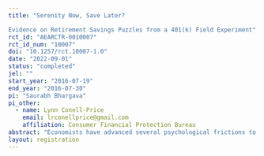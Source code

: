 ```yaml
---
title: "Serenity Now, Save Later?
Evidence on Retirement Savings Puzzles from a 401(k) Field Experiment"
rct_id: "AEARCTR-0010007"
rct_id_num: "10007"
doi: "10.1257/rct.10007-1.0"
date: "2022-09-01"
status: "completed"
jel: ""
start_year: "2016-07-19"
end_year: "2016-07-30"
pi: "Saurabh Bhargava"
pi_other:
  - name: Lynn Conell-Price
    email: lrconellprice@gmail.com
    affiliation: Consumer Financial Protection Bureau
abstract: "Economists have advanced several psychological frictions to explain why many 401(k)-eligible employees undersave for retirement despite generous matching incentives. We provide evidence on four of these frictions through a high-compliance field experiment randomizing undersaving employees to information- and incentive-based treatments linked to a survey assessing each friction’s baseline incidence. We report four findings: (1) We corroborate evidence of pervasive deficits in retirement literacy and their correlation with saving but precisely reject any meaningful increase in saving from personalized recommendations that demonstrably improve literacy. (2) In (unplanned) analyses of plan confusion, we estimate that 20 to 37 percent of non-participants mistakenly believed themselves to be enrolled—these employees enrolled at high rates when prompted to review their plan status. (3) We find no evidence that enrollment complexity impedes saving—few employees perceived enrollment as prohibitively time-consuming and simplifying enrollment further did not increase saving. (4) We directly implicate present focus as a cause of undersaving by showing a significant share of employees increased saving in response to a small but immediate $10 gift card but not to clarification of the dramatically larger, but delayed, plan match. A survey of policy/industry stakeholders suggests these findings challenge perceived plan engagement best-practices. Finally, calibrations indicate a beta-delta model of present bias cannot account for the observed behavior and beliefs of employees. We propose an alternative model of anxiety-based present focus and deferred optimism that does explain our findings—and possibly other retirement savings puzzles—and offers a psychological rationale for the use of microincentives to increase engagement and for more structural reforms seeking to link traditional saving accounts to more liquid accounts designed to relieve near-term anxiety."
layout: registration
---
```



